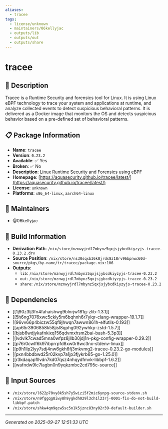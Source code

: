 ```yaml
---
aliases:
  - tracee
tags:
  - license/unknown
  - maintainers/06kellyjac
  - outputs/lib
  - outputs/out
  - outputs/share
---
```


# tracee

## 📝 Description

Tracee is a Runtime Security and forensics tool for Linux. It is using
Linux eBPF technology to trace your system and applications at runtime,
and analyze collected events to detect suspicious behavioral patterns. It
is delivered as a Docker image that monitors the OS and detects suspicious
behavior based on a pre-defined set of behavioral patterns.


## 📋 Package Information

- **Name**: `tracee`
- **Version**: `0.23.2`
- **Available**: ✅ Yes
- **Broken**: ✅ No
- **Description**: Linux Runtime Security and Forensics using eBPF
- **Homepage**: [https://aquasecurity.github.io/tracee/latest/](https://aquasecurity.github.io/tracee/latest/)
- **License**: `unknown`
- **Platforms**: `x86_64-linux`, `aarch64-linux`
## 👥 Maintainers

- @06kellyjac


## 🔧 Build Information

- **Derivation Path**: `/nix/store/mznwyjrdl7mbynz5qxjsjybcdkiyzyjs-tracee-0.23.2.drv`
- **Source Position**: `/nix/store/ns30sqxb36k8jrds8z18rv96bpnwc60d-source/pkgs/by-name/tr/tracee/package.nix:106`
- **Outputs**:
  - `lib`:  `/nix/store/mznwyjrdl7mbynz5qxjsjybcdkiyzyjs-tracee-0.23.2`
  - `out`:  `/nix/store/mznwyjrdl7mbynz5qxjsjybcdkiyzyjs-tracee-0.23.2`
  - `share`:  `/nix/store/mznwyjrdl7mbynz5qxjsjybcdkiyzyjs-tracee-0.23.2`

## 🔗 Dependencies

- [[1j90z3lj3fn4fahaishwg9blnrjw181g-zlib-1.3.1]]
- [[5h6ng7076xwc5ckiy5m6bqhnh6r7ylqr-clang-wrapper-19.1.7]]
- [[96vv66p4biczw55qf9jhwqn7awwn861h-elfutils-0.193]]
- [[ap65r3906858k58jisl8qphg092ywhkp-zstd-1.5.7]]
- [[bjsb6wdjykafnkixq156qdvmxhsm2bai-bash-5.3p3]]
- [[lvdvlk7cwad5mna0wfpz8jllb30jdj1n-pkg-config-wrapper-0.29.2]]
- [[p76r0cwlf6k97ibprrpfd8xw0r8wc3nx-stdenv-linux]]
- [[p9h1llp2lyy7sdj4nw6gkh6fj3mkvmg2-tracee-0.23.2-go-modules]]
- [[pxn4bbdbwd25r02kvp7a1jp3fjykrb65-go-1.25.0]]
- [[r3kdaqapfllvdn7kd07qsz4nhqydfmvk-libbpf-1.6.2]]
- [[wafndw9lc7lagbn0n9yqkzmbc2cd795c-source]]

## 📁 Input Sources

- `/nix/store/l622p70vy8k5sh7y5wizi5f2mic6ynpg-source-stdenv.sh`
- `/nix/store/n9fggqg8iwy8h9ygkdh029l3ch1l23rj-0001-fix-do-not-build-libbpf.patch`
- `/nix/store/shkw4qm9qcw5sc5n1k5jznc83ny02r39-default-builder.sh`

---
*Generated on 2025-09-27 12:51:33 UTC*
